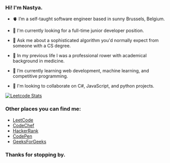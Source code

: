 ### Hi! I'm Nastya.

- 🫀 I’m a self-taught software engineer based in sunny Brussels, Belgium. 

- 🔭 I'm currently looking for a full-time junior developer position.

- 💬 Ask me about a sophisticated algorithm you'd normally expect from someone with a CS degree. 

- 🦾 In my previous life I was a professional rower with academical background in medicine.

- 🌱 I’m currently learning web development, machine learning, and competitive programming.

- 👯 I'm looking to collaborate on C#, JavaScript, and python projects. 

[![Leetcode Stats](https://leetcard.jacoblin.cool/yanina-nas?cache=0?theme=dark&font=Poppins&ext=heatmap)](https://leetcode.com/yanina-nas/)

### Other places you can find me:
- [LeetCode][leetcode]
- [CodeChef][codechef]
- [HackerRank][hackerrank]
- [CodePen][codepen]
- [GeeksForGeeks][gfg]

[leetcode]: https://leetcode.com/yanina-nas/
[codechef]: https://www.codechef.com/users/sia_ch
[hackerrank]: https://www.hackerrank.com/plainwhiteyoghu1
[codepen]: https://codepen.io/yanina-nas
[gfg]: https://auth.geeksforgeeks.org/user/plainwhiteyoghurt

### Thanks for stopping by.
